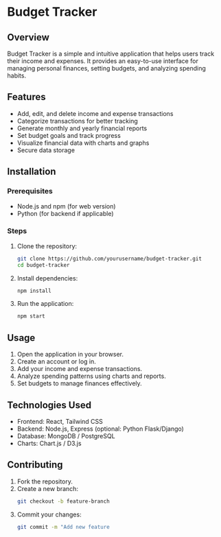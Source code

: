 # Budget Tracker

## Overview
Budget Tracker is a simple and intuitive application that helps users track their income and expenses. It provides an easy-to-use interface for managing personal finances, setting budgets, and analyzing spending habits.

## Features
- Add, edit, and delete income and expense transactions
- Categorize transactions for better tracking
- Generate monthly and yearly financial reports
- Set budget goals and track progress
- Visualize financial data with charts and graphs
- Secure data storage

## Installation
### Prerequisites
- Node.js and npm (for web version)
- Python (for backend if applicable)

### Steps
1. Clone the repository:
   ```bash
   git clone https://github.com/yourusername/budget-tracker.git
   cd budget-tracker
   ```
2. Install dependencies:
   ```bash
   npm install
   ```
3. Run the application:
   ```bash
   npm start
   ```

## Usage
1. Open the application in your browser.
2. Create an account or log in.
3. Add your income and expense transactions.
4. Analyze spending patterns using charts and reports.
5. Set budgets to manage finances effectively.

## Technologies Used
- Frontend: React, Tailwind CSS
- Backend: Node.js, Express (optional: Python Flask/Django)
- Database: MongoDB / PostgreSQL
- Charts: Chart.js / D3.js

## Contributing
1. Fork the repository.
2. Create a new branch:
   ```bash
   git checkout -b feature-branch
   ```
3. Commit your changes:
   ```bash
   git commit -m "Add new feature
